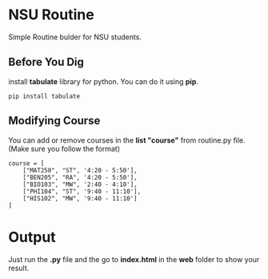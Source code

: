 # NSU Routine
Simple Routine bulder for NSU students.

## Before You Dig
install **tabulate** library for python. You can do it using **pip**.

```pip install tabulate```

## Modifying Course
You can add or remove courses in the **list "course"** from routine.py file.(Make sure you follow the format)
```
course = [
    ["MAT250", "ST", '4:20 - 5:50'],
    ["BEN205", "RA", '4:20 - 5:50'],
    ["BIO103", "MW", '2:40 - 4:10'],
    ["PHI104", "ST", '9:40 - 11:10'],
    ["HIS102", "MW", '9:40 - 11:10']
]
```
# Output
Just run the **.py** file and the go to **index.html** in the **web** folder to show your result.


